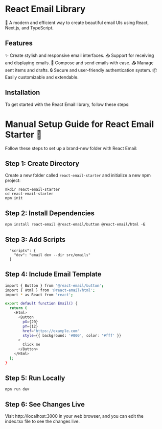 # React Email Library

📧 A modern and efficient way to create beautiful email UIs using React, Next.js, and TypeScript.

## Features

✨ Create stylish and responsive email interfaces.
📥 Support for receiving and displaying emails.
💌 Compose and send emails with ease.
📤 Manage sent items and drafts.
🔒 Secure and user-friendly authentication system.
📦 Easily customizable and extendable.

## Installation

To get started with the React Email library, follow these steps:

# Manual Setup Guide for React Email Starter 🚀

Follow these steps to set up a brand-new folder with React Email:

## Step 1: Create Directory

Create a new folder called `react-email-starter` and initialize a new npm project:

```shell
mkdir react-email-starter
cd react-email-starter  
npm init
```
## Step 2: Install Dependencies
```shell
npm install react-email @react-email/button @react-email/html -E
```
## Step 3: Add Scripts
```shell
  "scripts": {
    "dev": "email dev --dir src/emails"
  }
```
## Step 4: Include Email Template
```bash
import { Button } from '@react-email/button';
import { Html } from '@react-email/html';
import * as React from 'react';

export default function Email() {
  return (
    <Html>
      <Button
        pX={20}
        pY={12}
        href="https://example.com"
        style={{ background: '#000', color: '#fff' }}
      >
        Click me
      </Button>
    </Html>
  );
}
```
## Step 5: Run Locally
```shell
npm run dev
```
## Step 6: See Changes Live
Visit http://localhost:3000 in your web browser, and you can edit the index.tsx file to see the changes live.
